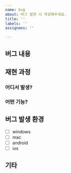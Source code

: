 ```yaml
---
name: bug
about: 버그 발견 시 작성해주세요.
title: ''
labels: ''
assignees: ''

---
```


## 버그 내용


## 재현 과정

### 어디서 발생?

### 어떤 기능?
<!-- 스크린샷도 첨부해주세요. -->


## 버그 발생 환경
- [ ] windows
- [ ] mac
- [ ] android
- [ ] ios

## 기타
